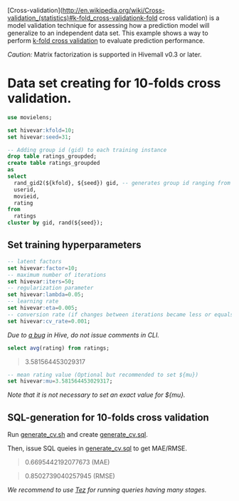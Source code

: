 <!-- 
  Hivemall: Hive scalable Machine Learning Library
  
  Licensed under the Apache License, Version 2.0 (the "License");
  you may not use this file except in compliance with the License.
  You may obtain a copy of the License at
  
          http://www.apache.org/licenses/LICENSE-2.0
          
  Unless required by applicable law or agreed to in writing, software
  distributed under the License is distributed on an "AS IS" BASIS,
  WITHOUT WARRANTIES OR CONDITIONS OF ANY KIND, either express or implied.
  See the License for the specific language governing permissions and
  limitations under the License.
-->

[Cross-validation](http://en.wikipedia.org/wiki/Cross-validation_(statistics)#k-fold_cross-validationk-fold cross validation) is a model validation technique for assessing how a prediction model will generalize to an independent data set. This example shows a way to perform [k-fold cross validation](http://en.wikipedia.org/wiki/Cross-validation_(statistics)#k-fold_cross-validation) to evaluate prediction performance.

*Caution:* Matrix factorization is supported in Hivemall v0.3 or later.

# Data set creating for 10-folds cross validation.
```sql
use movielens;

set hivevar:kfold=10;
set hivevar:seed=31;

-- Adding group id (gid) to each training instance
drop table ratings_groupded;
create table ratings_groupded
as
select
  rand_gid2(${kfold}, ${seed}) gid, -- generates group id ranging from 1 to 10
  userid, 
  movieid, 
  rating
from
  ratings
cluster by gid, rand(${seed});
```

## Set training hyperparameters

```sql
-- latent factors
set hivevar:factor=10;
-- maximum number of iterations
set hivevar:iters=50;
-- regularization parameter
set hivevar:lambda=0.05;
-- learning rate
set hivevar:eta=0.005;
-- conversion rate (if changes between iterations became less or equals to ${cv_rate}, the training will stop)
set hivevar:cv_rate=0.001;
```
_Due to [a bug](https://issues.apache.org/jira/browse/HIVE-8396) in Hive, do not issue comments in CLI._

```sql
select avg(rating) from ratings;
```
> 3.581564453029317

```sql
-- mean rating value (Optional but recommended to set ${mu})
set hivevar:mu=3.581564453029317;
```
_Note that it is not necessary to set an exact value for ${mu}._

## SQL-generation for 10-folds cross validation

Run [generate_cv.sh](https://gist.github.com/myui/c2009e5791cca650a4d0) and create [generate_cv.sql](https://gist.github.com/myui/2e2018217e2188222655).

Then, issue SQL queies in [generate_cv.sql](https://gist.github.com/myui/2e2018217e2188222655) to get MAE/RMSE.

> 0.6695442192077673 (MAE)

> 0.8502739040257945 (RMSE)

_We recommend to use [Tez](http://tez.apache.org/) for running queries having many stages._